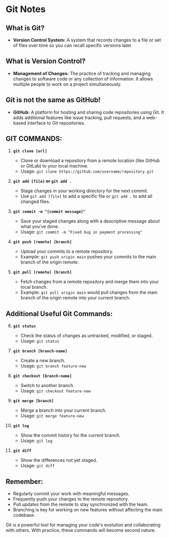# Git Notes

## What is Git?

- **Version Control System:** A system that records changes to a file or set of files over time so you can recall specific versions later.

## What is Version Control?

- **Management of Changes:** The practice of tracking and managing changes to software code or any collection of information. It allows multiple people to work on a project simultaneously.

## Git is not the same as GitHub!

- **GitHub:** A platform for hosting and sharing code repositories using Git. It adds additional features like issue tracking, pull requests, and a web-based interface to Git repositories.

## GIT COMMANDS:

1. **`git clone [url]`**
   - Clone or download a repository from a remote location (like GitHub or GitLab) to your local machine.
   - Usage: `git clone https://github.com/username/repository.git`

2. **`git add [file]` or `git add .`**
   - Stage changes in your working directory for the next commit.
   - Use `git add [file]` to add a specific file or `git add .` to add all changed files.

3. **`git commit -m "[commit message]"`**
   - Save your staged changes along with a descriptive message about what you've done.
   - Usage: `git commit -m "Fixed bug in payment processing"`

4. **`git push [remote] [branch]`**
   - Upload your commits to a remote repository.
   - Example: `git push origin main` pushes your commits to the main branch of the origin remote.

5. **`git pull [remote] [branch]`**
   - Fetch changes from a remote repository and merge them into your local branch.
   - Example: `git pull origin main` would pull changes from the main branch of the origin remote into your current branch.

## Additional Useful Git Commands:

6. **`git status`**
   - Check the status of changes as untracked, modified, or staged.
   - Usage: `git status`

7. **`git branch [branch-name]`**
   - Create a new branch.
   - Usage: `git branch feature-new`

8. **`git checkout [branch-name]`**
   - Switch to another branch.
   - Usage: `git checkout feature-new`

9. **`git merge [branch]`**
   - Merge a branch into your current branch.
   - Usage: `git merge feature-new`

10. **`git log`**
    - Show the commit history for the current branch.
    - Usage: `git log`

11. **`git diff`**
    - Show the differences not yet staged.
    - Usage: `git diff`

## Remember:

- Regularly commit your work with meaningful messages.
- Frequently push your changes to the remote repository.
- Pull updates from the remote to stay synchronized with the team.
- Branching is key for working on new features without affecting the main codebase.

Git is a powerful tool for managing your code's evolution and collaborating with others. With practice, these commands will become second nature.
